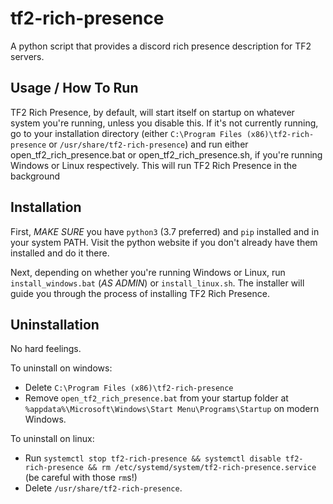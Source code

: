 # tf2-rich-presence

A python script that provides a discord rich presence description for TF2 servers.

## Usage / How To Run

TF2 Rich Presence, by default, will start itself on startup on whatever system you're running, unless you disable this.
If it's not currently running, go to your installation directory (either `C:\Program Files (x86)\tf2-rich-presence` or `/usr/share/tf2-rich-presence`)
and run either open_tf2_rich_presence.bat or open_tf2_rich_presence.sh, if you're running Windows or Linux respectively. This will run TF2 Rich Presence
in the background

## Installation

First, *MAKE SURE* you have `python3` (3.7 preferred) and `pip` installed and in your system PATH. Visit the python website if you don't
already have them installed and do it there.

Next, depending on whether you're running Windows or Linux, run `install_windows.bat` (*AS ADMIN*) or `install_linux.sh`. The installer will
guide you through the process of installing TF2 Rich Presence.

## Uninstallation

No hard feelings.

To uninstall on windows:
- Delete `C:\Program Files (x86)\tf2-rich-presence`
- Remove `open_tf2_rich_presence.bat` from your startup folder at `%appdata%\Microsoft\Windows\Start Menu\Programs\Startup` on modern Windows.

To uninstall on linux:
- Run `systemctl stop tf2-rich-presence && systemctl disable tf2-rich-presence && rm /etc/systemd/system/tf2-rich-presence.service` (be careful with those `rm`s!)
- Delete `/usr/share/tf2-rich-presence`.
